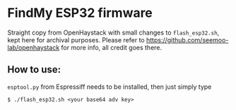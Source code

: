 # FindMy ESP32 firmware
Straight copy from OpenHaystack with small changes to `flash_esp32.sh`, kept here for archival purposes.
Please refer to https://github.com/seemoo-lab/openhaystack for more info, all credit goes there.

## How to use:
`esptool.py` from Espressiff needs to be installed, then just simply type
```
$ ./flash_esp32.sh <your base64 adv key>
```
